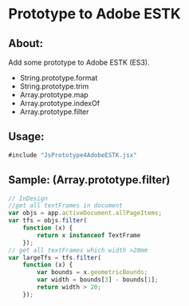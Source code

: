 # Prototype to Adobe ESTK
## About: 
Add some prototype to Adobe ESTK (ES3).
- String.prototype.format
- String.prototype.trim
- Array.prototype.map
- Array.prototype.indexOf
- Array.prototype.filter
## Usage: 
```js
#include "JsPrototype4AdobeESTK.jsx"
```
## Sample: (Array.prototype.filter)
```js
// InDesign
//get all textFrames in document
var objs = app.activeDocument.allPageItems;
var tfs = objs.filter(
    function (x) {
        return x instanceof TextFrame
    });
// get all textFrames which width >20mm
var largeTfs = tfs.filter(
    function (x) {
        var bounds = x.geometricBounds;
        var width = bounds[3] - bounds[1];
        return width > 20;
    });
```
